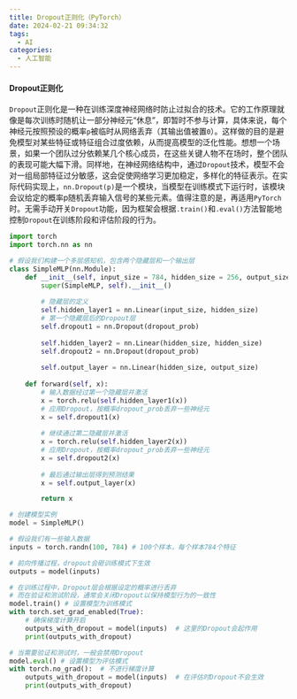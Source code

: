 ```yaml
---
title: Dropout正则化（PyTorch）
date: 2024-02-21 09:34:32
tags:
  - AI
categories:
  - 人工智能
---
```


#### Dropout正则化

`Dropout`正则化是一种在训练深度神经网络时防止过拟合的技术。它的工作原理就像是每次训练时随机让一部分神经元“休息”，即暂时不参与计算，具体来说，每个神经元按照预设的概率`p`被临时从网络丢弃（其输出值被置`0`）。这样做的目的是避免模型对某些特征或特征组合过度依赖，从而提高模型的泛化性能。想想一个场景，如果一个团队过分依赖某几个核心成员，在这些关键人物不在场时，整个团队的表现可能大幅下滑。同样地，在神经网络结构中，通过`Dropout`技术，模型不会对一组局部特征过分敏感，这会促使网络学习更加稳定，多样化的特征表示。在实际代码实现上，`nn.Dropout(p)`是一个模块，当模型在训练模式下运行时，该模块会议给定的概率p随机丢弃输入信号的某些元素。值得注意的是，再适用`PyTorch`时。无需手动开关`Dropout`功能，因为框架会根据`.train()`和`.eval()`方法智能地控制`Dropout`在训练阶段和评估阶段的行为。
<!-- more -->

```python
import torch
import torch.nn as nn

# 假设我们构建一个多层感知机，包含两个隐藏层和一个输出层
class SimpleMLP(nn.Module):
    def __init__(self, input_size = 784, hidden_size = 256, output_size = 10, dropout_prob = 0.5):
        super(SimpleMLP, self).__init__()
        
        # 隐藏层的定义
        self.hidden_layer1 = nn.Linear(input_size, hidden_size)
        # 第一个隐藏层后的Dropout层
        self.dropout1 = nn.Dropout(dropout_prob)
        
        self.hidden_layer2 = nn.Linear(hidden_size, hidden_size)
        self.dropout2 = nn.Dropout(dropout_prob)
        
        self.output_layer = nn.Linear(hidden_size, output_size)
    
    def forward(self, x):
        # 输入数据经过第一个隐藏层并激活
        x = torch.relu(self.hidden_layer1(x))
        # 应用Dropout，按概率dropout_prob丢弃一些神经元
        x = self.dropout1(x)
        
        # 继续通过第二隐藏层并激活
        x = torch.relu(self.hidden_layer2(x))
        # 应用Dropout，按概率dropout_prob丢弃一些神经元
        x = self.dropout2(x)
        
        # 最后通过输出层得到预测结果
        x = self.output_layer(x)

        return x

# 创建模型实例
model = SimpleMLP()

# 假设我们有一些输入数据
inputs = torch.randn(100, 784) # 100个样本，每个样本784个特征

# 前向传播过程，dropout会砸训练模式下生效
outputs = model(inputs)

# 在训练过程中，Dropout层会根据设定的概率进行丢弃
# 而在验证和测试阶段，通常会关闭Dropout以保持模型行为的一致性
model.train() # 设置模型为训练模式
with torch.set_grad_enabled(True):
    # 确保梯度计算开启
    outputs_with_dropout = model(inputs)  # 这里的Dropout会起作用
    print(outputs_with_dropout)

# 当需要验证和测试时，一般会禁用Dropout
model.eval() # 设置模型为评估模式
with torch.no_grad():  # 不进行梯度计算
    outputs_with_dropout = model(inputs)  # 在评估时Dropout不会生效
    print(outputs_with_dropout)

```